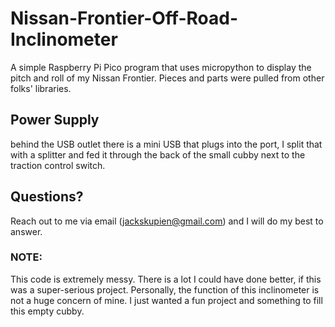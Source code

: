 # Nissan-Frontier-Off-Road-Inclinometer
A simple Raspberry Pi Pico program that uses micropython to display the pitch and roll of my Nissan Frontier. Pieces and parts were pulled from other folks' libraries.

## Power Supply
behind the USB outlet there is a mini USB that plugs into the port, I split that with a splitter and fed it through the back of the small cubby next to the traction control switch.

## Questions?
Reach out to me via email (jackskupien@gmail.com) and I will do my best to answer.

### NOTE:
This code is extremely messy. There is a lot I could have done better, if this was a super-serious project. Personally, the function of this inclinometer is not a huge concern of mine. I just wanted a fun project and something to fill this empty cubby.

